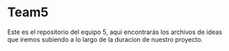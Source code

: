 # Team5

Este es el repositorio del equipo 5, aqui encontrarás los archivos de ideas que iremos subiendo a lo largo de la duracion de nuestro proyecto.
